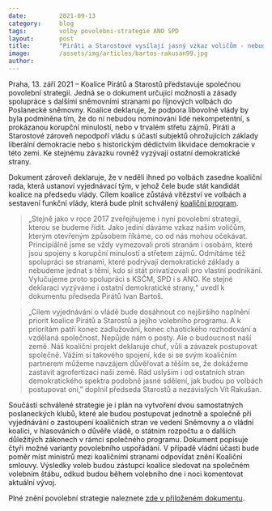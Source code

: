 ```yaml
---
date:         2021-09-13
category:     blog
tags:         volby povolebni-strategie ANO SPD
layout:       post
title:        "Piráti a Starostové vysílají jasný vzkaz voličům - nebudeme spolupracovat se stranami s korupční minulostí či ohrožující liberální demokracii. Ke stejnému závazku vyzývají ostatní demokratické strany"
image:        /assets/img/articles/bartos-rakusan99.jpg
author:       
---
```



Praha, 13. září 2021 – Koalice Pirátů a Starostů představuje společnou povolební strategii. Jedná se o dokument určující možnosti a zásady spolupráce s dalšími sněmovními stranami po říjnových volbách do Poslanecké sněmovny. Koalice deklaruje, že podpora libovolné vlády by byla podmíněna tím, že do ní nebudou nominováni lidé nekompetentní, s prokázanou korupční minulostí, nebo v trvalém střetu zájmů. Piráti a Starostové zároveň nepodpoří vládu s účastí subjektů ohrožujících základy liberální demokracie nebo s historickým dědictvím likvidace demokracie v této zemi. Ke stejnému závazku rovněž vyzývají ostatní demokratické strany.

Dokument zároveň deklaruje, že v neděli ihned po volbách zasedne koaliční rada, která ustanoví vyjednávací tým, v jehož čele bude stát kandidát koalice na předsedu vlády. Cílem koalice zůstává vítězství ve volbách a sestavení funkční vlády, která bude plnit schválený [koaliční program](https://www.piratiastarostove.cz/).
 

> „Stejně jako v roce 2017 zveřejňujeme i nyní povolební strategii, kterou se budeme řídit. Jako jediní dáváme vzkaz našim voličům, kterým otevřeným způsobem říkáme, co od nás mohou očekávat. Principiálně jsme se vždy vymezovali proti stranám i osobám, které jsou spojeny s korupční minulostí a střetem zájmů. Odmítáme též spolupráci se stranami, které podrývají demokratické základy a nebudeme jednat s těmi, kdo si stát privatizovali pro vlastní podnikání. Vylučujeme proto spolupráci s KSČM, SPD i s ANO. Ke stejné deklaraci vyzýváme i ostatní demokratické strany,“ uvedl k dokumentu předseda Pirátů Ivan Bartoš.


> „Cílem vyjednávání o vládě bude dosáhnout co nejširšího naplnění priorit koalice Pirátů a Starostů a jejího volebního programu. A k prioritám patří konec zadlužování, konec chaotického rozhodování a vzdělaná společnost. Nepůjde nám o posty. Ale o budoucnost naší země. Náš koaliční projekt deklaruje chuť, vůli a závazek postupovat společně. Vážím si takového spojení, kde si se svým koaličním partnerem můžeme navzájem důvěřovat a těším se, že dokážeme zastavit agrofertizaci naší země. Rád uslyším i od ostatních stran demokratického spektra podobně jasné sdělení, jak budou po volbách postupovat oni,” doplnil předseda Starostů a nezávislých Vít Rakušan. 

 

Součástí schválené strategie je i plán na vytvoření dvou samostatných poslaneckých klubů, které ale budou postupovat jednotně a společně při vyjednávání o zastoupení koaličních stran ve vedení Sněmovny a o vládní koalici, v hlasováních o důvěře vládě, o státním rozpočtu a o dalších důležitých zákonech v rámci společného programu. Dokument popisuje čtyři možné varianty povolebního uspořádání. V případě vládní účasti bude poměr míst ministrů mezi koaličními stranami odpovídat znění Koaliční smlouvy. Výsledky voleb budou zástupci koalice sledovat na společném volebním štábu, odkud budou během volebního dne i noci komentovat aktuální vývoj.



Plné znění povolební strategie naleznete [zde v přiloženém dokumentu](assets/pdf/Povolební_strategie_koalice_Pirátů_a_Starostů.pdf).
